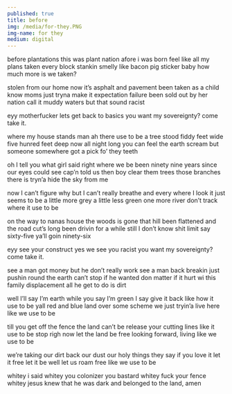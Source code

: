 ```yaml
---
published: true
title: before
img: /media/for-they.PNG
img-name: for they
medium: digital
---
```

before plantations
this was plant nation
afore i was born
feel like all my plans taken
every block stankin
smelly like bacon
pig sticker baby
how much more is we taken? 

stolen from our home
now it’s asphalt and pavement 
been taken as a child 
know moms just tryna make it
expectation failure 
been sold out by her nation
call it muddy waters 
but that sound racist 

eyy motherfucker
lets get back to basics
you
want my sovereignty?
come take it.

where my house stands man
ah there use to be a tree
stood fiddy feet wide 
five hunred feet deep
now all night long
you can feel the earth scream
but someone somewhere 
got a pick fo’ they teeth

oh I tell you what girl
said right where we be
been ninety nine years
since our eyes could see
cap’n told us then
boy clear them trees 
those branches there is tryn’a 
hide the sky from me

now I can’t figure why
but I can’t really breathe
and every where I look 
it just seems to be
a little more grey
a little less green
one more river don’t track
where it use to be

on the way to nanas house
the woods is gone
that hill been flattened
and the road cut’s long
been drivin for a while
still I don’t know shit
limit say sixty-five 
ya’ll goin ninety-six

eyy see your construct
yes we see you racist
you
want my sovereignty?
come take it.

see a man got money
but he don’t really work
see a man back breakin
just pushin round the earth
can’t stop if he wanted
don matter if it hurt
wi this family displacement
all he get to do is dirt

well I’ll say I’m earth
while you say I’m green
I say give it back
like how it use to be
yall red and blue
land over some scheme
we just tryin’a live here
like we use to be

till you get off the fence
the land can’t be
release your cutting lines 
like it use to be
stop righ now
let the land be free
looking forward, living
like we use to be

we’re taking our dirt back
our dust
our holy things
they say if you love it
let it free
let it be
well let us roam free
like we use to be




whitey
i said
whitey
you colonizer
you bastard
whitey
fuck your fence whitey
jesus knew that he was dark
and belonged to the land, amen
